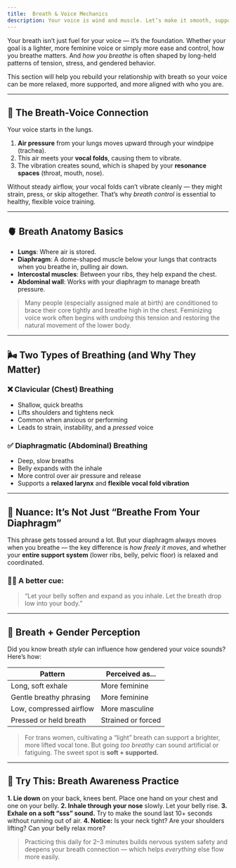```yaml
---
title:  Breath & Voice Mechanics
description: Your voice is wind and muscle. Let’s make it smooth, supported, and free.
---
```


Your breath isn’t just fuel for your voice — it’s the foundation. Whether your goal is a lighter, more feminine voice or simply more ease and control, how you breathe matters. And *how you breathe* is often shaped by long-held patterns of tension, stress, and gendered behavior.

This section will help you rebuild your relationship with breath so your voice can be more relaxed, more supported, and more aligned with who you are.

---

## 🧠 The Breath-Voice Connection

Your voice starts in the lungs.

1. **Air pressure** from your lungs moves upward through your windpipe (trachea).
2. This air meets your **vocal folds**, causing them to vibrate.
3. The vibration creates sound, which is shaped by your **resonance spaces** (throat, mouth, nose).

Without steady airflow, your vocal folds can’t vibrate cleanly — they might strain, press, or skip altogether. That’s why *breath control* is essential to healthy, flexible voice training.

---

## 🫀 Breath Anatomy Basics

* **Lungs**: Where air is stored.
* **Diaphragm**: A dome-shaped muscle below your lungs that contracts when you breathe in, pulling air down.
* **Intercostal muscles**: Between your ribs, they help expand the chest.
* **Abdominal wall**: Works with your diaphragm to manage breath pressure.

> Many people (especially assigned male at birth) are conditioned to brace their core tightly and breathe high in the chest. Feminizing voice work often begins with *undoing* this tension and restoring the natural movement of the lower body.

---

## 🌬️ Two Types of Breathing (and Why They Matter)

### ❌ **Clavicular (Chest) Breathing**

* Shallow, quick breaths
* Lifts shoulders and tightens neck
* Common when anxious or performing
* Leads to strain, instability, and a *pressed* voice

### ✅ **Diaphragmatic (Abdominal) Breathing**

* Deep, slow breaths
* Belly expands with the inhale
* More control over air pressure and release
* Supports a **relaxed larynx** and **flexible vocal fold vibration**

---

## 🎯 Nuance: It’s Not Just “Breathe From Your Diaphragm”

This phrase gets tossed around a lot. But your diaphragm always moves when you breathe — the key difference is *how freely it moves*, and whether your **entire support system** (lower ribs, belly, pelvic floor) is relaxed and coordinated.

### 🧘‍♀️ A better cue:

> “Let your belly soften and expand as you inhale. Let the breath drop low into your body.”

---

## 🧩 Breath + Gender Perception

Did you know breath *style* can influence how gendered your voice sounds? Here’s how:

| Pattern                 | Perceived as...    |
| ----------------------- | ------------------ |
| Long, soft exhale       | More feminine      |
| Gentle breathy phrasing | More feminine      |
| Low, compressed airflow | More masculine     |
| Pressed or held breath  | Strained or forced |

> For trans women, cultivating a “light” breath can support a brighter, more lifted vocal tone. But going *too breathy* can sound artificial or fatiguing. The sweet spot is **soft + supported.**

---

## 🧪 Try This: Breath Awareness Practice

**1. Lie down** on your back, knees bent. Place one hand on your chest and one on your belly.
**2. Inhale through your nose** slowly. Let your belly rise.
**3. Exhale on a soft “sss” sound.** Try to make the sound last 10+ seconds without running out of air.
**4. Notice:** Is your neck tight? Are your shoulders lifting? Can your belly relax more?

> Practicing this daily for 2–3 minutes builds nervous system safety and deepens your breath connection — which helps *everything* else flow more easily.
